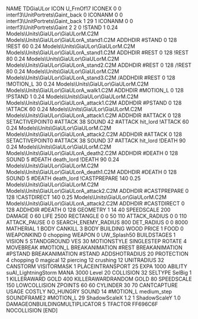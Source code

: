 NAME TDGiaULor
ICON U_FrnOf17
ICONEX 0 0 interf3\UnitPortrets\Gaint_back 0
ICONANM 0 0 interf3\UnitPortrets\Gaint_back 1 29 1
ICONANM 0 0 interf3\UnitPortrets\Gaint  2 2 0
!STAND          1 0.24  Models\Units\GiaULor\GiaULorM.C2M Models\Units\GiaULor\GiaULorA_stand1.C2M
ADDHDIR #STAND 0 128
!REST          60 0.24  Models\Units\GiaULor\GiaULorM.C2M Models\Units\GiaULor\GiaULorA_stand1.C2M
ADDHDIR #REST 0 128
!REST          80 0.24  Models\Units\GiaULor\GiaULorM.C2M Models\Units\GiaULor\GiaULorA_stand2.C2M
ADDHDIR #REST 0 128
/!REST          80 0.24  Models\Units\GiaULor\GiaULorM.C2M Models\Units\GiaULor\GiaULorA_stand3.C2M
/ADDHDIR #REST 0 128
!MOTION_L      30 0.24  Models\Units\GiaULor\GiaULorM.C2M Models\Units\GiaULor\GiaULorA_walk1.C2M
ADDHDIR #MOTION_L 0 128
!PSTAND        1  0.24  Models\Units\GiaULor\GiaULorM.C2M Models\Units\GiaULor\GiaULorA_attack1.C2M
ADDHDIR #PSTAND 0 128 
!ATTACK        60 0.24  Models\Units\GiaULor\GiaULorM.C2M Models\Units\GiaULor\GiaULorA_attack1.C2M
ADDHDIR #ATTACK 0 128
SETACTIVEPOINT0 #ATTACK 38
SOUND 42 #ATTACK hit_lord
!ATTACK        60 0.24  Models\Units\GiaULor\GiaULorM.C2M Models\Units\GiaULor\GiaULorA_attack2.C2M
ADDHDIR #ATTACK 0 128
SETACTIVEPOINT0 #ATTACK 38
SOUND 37 #ATTACK hit_lord
!DEATH         90 0.24  Models\Units\GiaULor\GiaULorM.C2M Models\Units\GiaULor\GiaULorA_death2.C2M
ADDHDIR #DEATH 0 128
SOUND 5 #DEATH death_lord
!DEATH         90 0.24  Models\Units\GiaULor\GiaULorM.C2M Models\Units\GiaULor\GiaULorA_death1.C2M
ADDHDIR #DEATH 0 128
SOUND 5 #DEATH death_lord
!CASTPREPARE   140  0.25 Models\Units\GiaULor\GiaULorM.C2M Models\Units\GiaULor\GiaULorA_attack2.C2M
ADDHDIR #CASTPREPARE 0 128
!CASTDIRECT    140  0.25 Models\Units\GiaULor\GiaULorM.C2M Models\Units\GiaULor\GiaULorA_attack2.C2M
ADDHDIR #CASTDIRECT 0 128
ADDHDIR #DEATH 0 128
GEOMETRY 1 14 40
SPEEDSCALE 200
DAMAGE   0 60
LIFE     2500
RECTANGLE 0 0 50 110
ATTACK_RADIUS 0 0 110
ATTACK_PAUSE 0 0
SEARCH_ENEMY_RADIUS 800
DET_RADIUS 0 0 8000
MATHERIAL 1 BODY
CANKILL 3 BODY BUILDING WOOD 
PRICE 1 FOOD 0
WEAPONKIND 0 chopping
WEAPON 0 UW_Splash50
BUILDSTAGES 1
VISION 5
STANDGROUND
VES 30
MOTIONSTYLE SINGLESTEP
ROTATE 4
MOVEBREAK #MOTION_L
BREAKANIMATION #REST
BREAKANIMATION #PSTAND
BREAKANIMATION #STAND
ADDSHOTRADIUS 20
PROTECTION 4 chopping 0 magical 12 piercing 12 crushing 12
UNITRADIUS 32
CANSTORM
VISITORMASK 1
PLACEINTRANSPORT 25
EXPA  1000
ABILITY suAI_LightningStorm
MANA 3000
Level 20
COLLISION 32
SELTYPE SelBig 1 1
KILLERAWARD             GOLD 400
KILLERAWARDRANDOM       GOLD 80
SPEEDSCALE 150
LOWCOLLISION
ZPOINTS 60 60
CYLINDER 30 70
CANTCAPTURE
USAGE COSTLY
NO_HUNGRY
SOUND 14 #MOTION_L medium_step
SOUNDFRAME2 #MOTION_L 29
ShadowScaleX 1.2    1
ShadowScaleY 1.0
DAMAGEONBUILDINGMULTIPLICATOR 5
TFACTOR FF696C6F
NOCOLLISION
[END]
